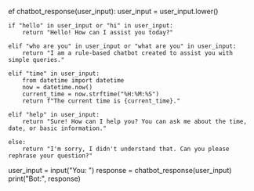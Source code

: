 ef chatbot_response(user_input):
    user_input = user_input.lower()
    
    if "hello" in user_input or "hi" in user_input:
        return "Hello! How can I assist you today?"
    
    elif "who are you" in user_input or "what are you" in user_input:
        return "I am a rule-based chatbot created to assist you with simple queries."
    
    elif "time" in user_input:
        from datetime import datetime
        now = datetime.now()
        current_time = now.strftime("%H:%M:%S")
        return f"The current time is {current_time}."
    
    elif "help" in user_input:
        return "Sure! How can I help you? You can ask me about the time, date, or basic information."
    
    else:
        return "I'm sorry, I didn't understand that. Can you please rephrase your question?"

user_input = input("You: ")
response = chatbot_response(user_input)
print("Bot:", response)

